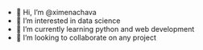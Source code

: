 - 👋 Hi, I’m @ximenachava
- 👀 I’m interested in data science
- 🌱 I’m currently learning python and web development
- 💞️ I’m looking to collaborate on any project

<!---
ximenachava/ximenachava is a ✨ special ✨ repository because its `README.md` (this file) appears on your GitHub profile.
You can click the Preview link to take a look at your changes.
--->
